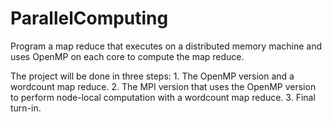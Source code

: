 # ParallelComputing
Program a map reduce that executes on a distributed memory machine and uses OpenMP on each core to compute the map reduce. 

The project will be done in three steps:
    1. The OpenMP version and a wordcount map reduce. 
    2. The MPI version that uses the OpenMP version to perform node-local computation with a wordcount map reduce.
    3. Final turn-in.
